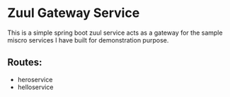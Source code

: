 # Zuul Gateway Service

This is a simple spring boot zuul service acts as a gateway for the sample miscro services I have built for demonstration purpose.

## Routes:
* heroservice
* helloservice
